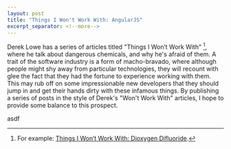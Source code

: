 ```yaml
---
layout: post
title: "Things I Won't Work With: AngularJS"
excerpt_separator: <!--more-->
---
```


Derek Lowe has a series of articles titled "Things I Won’t Work With" [^1],
where he talk about dangerous chemicals, and why he's afraid of them.
A trait of the software industry is a form of macho-bravado, where
although people might shy away from particular technologies, they
will recount with glee the fact that they had the fortune to
experience working with them. This may rub off on some impressionable
new developers that they should jump in and get their hands dirty
with these infamous things. By publishing a series of posts in the
style of Derek's "Won't Work With" articles, I hope to provide
some balance to this prospect.

<!--more-->

asdf

[^1]: For example: [Things I Won’t Work With: Dioxygen Difluoride](http://blogs.sciencemag.org/pipeline/archives/2010/02/23/things_i_wont_work_with_dioxygen_difluoride).
